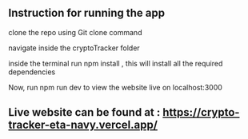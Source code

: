 ## Instruction for running the app
  clone the repo using Git clone command

  navigate inside the cryptoTracker folder

  inside the terminal run npm install , this will install all the required dependencies

  Now, run npm run dev to view the website live on localhost:3000


## Live website can be found at : https://crypto-tracker-eta-navy.vercel.app/
